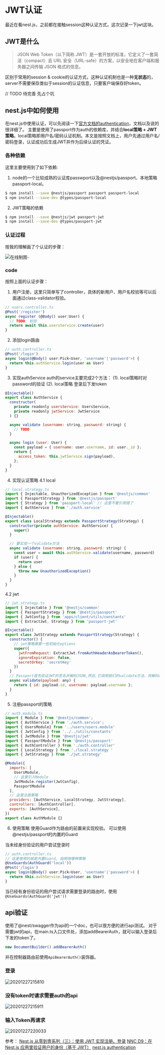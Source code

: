 # JWT认证
最近在看nest.js，之前都在接触session这种认证方式，这次记录一下jwt这块。
## JWT是什么
> JSON Web Token（以下简称 JWT）是一套开放的标准，它定义了一套简洁（compact）且 URL 安全（URL-safe）的方案，以安全地在客户端和服务器之间传输 JSON 格式的信息。

区别于常用的session & cookie的认证方式，这种认证机制也是一种**无状态**的，server不需要保存类似于session的认证信息，只要客户端保存好token。

// TODO 待完善 先占个坑

## nest.js中如何使用

在nest.js中使用认证，可以先阅读一下[官方文档的authentication](https://docs.nestjs.com/security/authentication)，文档以及说的很详细了。
主要是使用了passport作为auth的依赖库，并结合**local策略 + JWT策略**。local策略即用户名/密码认证机制。本文是按照文档上，用户先通过用户名/密码登录，认证成功后生成JWT并作为后续认证的凭证。

### 各种依赖
这里主要使用到了如下依赖:
1. node的一个比较成熟的认证库passwport以及@nestjs/passport、本地策略passport-local。
```bash
$ npm install --save @nestjs/passport passport passport-local
$ npm install --save-dev @types/passport-local
```
2. JWT策略的依赖
```bash
$ npm install --save @nestjs/jwt passport-jwt
$ npm install --save-dev @types/passport-jwt
```

### 认证过程
按我的理解画了个认证的步骤：

![在线制图-](https://image-1254278777.cos.ap-guangzhou.myqcloud.com/blog/在线制图-.png)

### code
按照上面的认证步骤：
1. 用户注册，这里只简单写了controller，具体的新用户、用户名校验等可以后面通过class-validator校验。
```js
// users.controller.ts
@Post('/register')
async register (@Body() user:User) {
  // TODO: 校验
  return await this.usersService.create(user)
}
```

2. 添加login路由
```js
// auth.controller.ts
@Post('/login')
async login(@Body() user:Pick<User, 'username'|'password'>) {
  return this.authService.login(user as User)
}
```

3. 实现authService
auth的service主要完成2个方法：
(1). local策略时对password的验证
(2). local策略 登录后下发token
```js
@Injectable()
export class AuthService {
  constructor(
    private readonly usersService: UsersService,
    private readonly jwtService: JwtService
  ) {}

  async validate (username: string, password: string) {
    // TODO
  }

  async login (user: User) {
    const payload = { username: user.username, id: user._id };
    return {
      access_token: this.jwtService.sign(payload),
    };
  }
}
```

4. 实现认证策略
4.1 local
```js
// local.strategy.ts
import { Injectable, UnauthorizedException } from '@nestjs/common'
import { PassportStrategy } from '@nestjs/passport'
import { Strategy } from 'passport-local' // 这里不要引用错了
import { AuthService } from './auth.service'

@Injectable()
export class LocalStrategy extends PassportStrategy(Strategy) {
  constructor(private authService: AuthService) {
    super()
  }

  // 要实现一个validate方法
  async validate (username: string, password: string) {
    const user = await this.authService.validate(username, password)
    if (user) {
      return user
    } else {
      throw new UnauthorizedException()
    }
  }
}
```

4.2 jwt
```js
// jwt.strategy.ts
import { Injectable } from '@nestjs/common'
import { PassportStrategy } from '@nestjs/passport'
import { JwtConfig } from 'apps/client/utils/constants'
import { ExtractJwt, Strategy } from 'passport-jwt'

@Injectable()
export class JwtStrategy extends PassportStrategy(Strategy) {
  constructor() {
    // jwt策略需要一些初始化options
    super({
      jwtFromRequest: ExtractJwt.fromAuthHeaderAsBearerToken(),
      ignoreExpiration: false,
      secretOrKey: 'secretKey'
    })
  }
  // Passport首先验证JWT的签名并解码JSON,然后,它调用我们的validate方法，将解码后的JSON作为其单个参数传递。并且，基于validate方法的返回值构建一个用户对象，并将其作为属性附加到Request对象上。
  async validate(payload: any) {
    return { id: payload.id, username: payload.username };
  }
}
```

5. 注册passport的策略
```js
// auth.module.ts
import { Module } from '@nestjs/common';
import { AuthService } from './auth.service';
import { UsersModule} from '../users/users.module'
import { JwtConfig } from '../../utils/constants'
import { JwtModule } from '@nestjs/jwt'
import { PassportModule } from '@nestjs/passport'
import { AuthController } from './auth.controller'
import { LocalStrategy } from './local.strategy '
import { JwtStrategy } from './jwt.strategy'

@Module({
  imports: [
    UsersModule,
    // 这里引入Module
    JwtModule.register(JwtConfig),
    PassportModule
  ],
  // 这里注册策略
  providers: [AuthService, LocalStrategy, JwtStrategy],
  controllers: [AuthController],
  exports: [AuthService],
})
export class AuthModule {}
```

6. 使用策略
使用Guard作为路由的前置来实现校验。
可以使用@nestjs/passport的内置的Guard

当未经身份验证的用户尝试登录时
```js
// auth.controller.ts
// 这里使用的就是内置Guard, 指明用哪种策略
@UseGuards(AuthGuard('local'))
@Post('/login')
async login(@Body() user:Pick<User, 'username'|'password'>) {
  return this.authService.login(user as User)
}
```

当已经有身份验证的用户尝试请求需要登录的路由时，使用```@UseGuards(AuthGuard('jwt'))```

## api验证
使用了@nest/swagger作为api的一个doc，也可以很方便的进行api测试。
对于需要jwt的api，在main.ts入口文件处，添加addBearerAuth，就可以输入登录后下发的token了。
```js
new DocumentBuilder().addBearerAuth()
```
并在控制器路由前使用```ApiBearerAuth()```装饰器。

### 登录
![20201227215810](https://image-1254278777.cos.ap-guangzhou.myqcloud.com/blog/20201227215810.png)

### 没有token时请求需要auth的api
![20201227215911](https://image-1254278777.cos.ap-guangzhou.myqcloud.com/blog/20201227215911.png)

### 输入Token再请求
![20201227220033](https://image-1254278777.cos.ap-guangzhou.myqcloud.com/blog/20201227220033.png)

参考：
[Nest.js 从零到壹系列（三）：使用 JWT 实现注册、登录](https://juejin.cn/post/6844904097317912584)
[NNC D9：在 Nest.js 应用里验证用户的身份（基于 JWT）](https://ninghao.net/blog/7323)
[nest.js authentication](https://docs.nestjs.com/security/authentication)